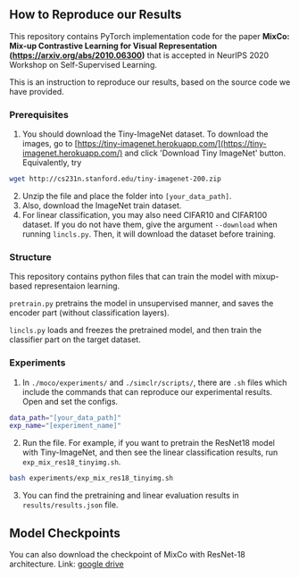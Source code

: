 ## How to Reproduce our Results

This repository contains PyTorch implementation code for the paper **MixCo: Mix-up Contrastive Learning for Visual Representation (https://arxiv.org/abs/2010.06300)** that is accepted in NeurIPS 2020 Workshop on Self-Supervised Learning.

This is an instruction to reproduce our results, based on the source code we have provided.

### Prerequisites

1. You should download the Tiny-ImageNet dataset. To download the images, go to [https://tiny-imagenet.herokuapp.com/](https://tiny-imagenet.herokuapp.com/) and click 'Download Tiny ImageNet' button. Equivalently, try
```sh
wget http://cs231n.stanford.edu/tiny-imagenet-200.zip 
```
2. Unzip the file and place the folder into `[your_data_path]`.
3. Also, download the ImageNet train dataset.
4. For linear classification, you may also need CIFAR10 and CIFAR100 dataset. If you do not have them, give the argument `--download` when running `lincls.py`. Then, it will download the dataset before training.

### Structure
This repository contains python files that can train the model with mixup-based representaion learning.

`pretrain.py` pretrains the model in unsupervised manner, and saves the encoder part (without classification layers). 

`lincls.py` loads and freezes the pretrained model, and then train the classifier part on the target dataset.

### Experiments

1. In `./moco/experiments/` and `./simclr/scripts/`, there are `.sh` files which include the commands that can reproduce our experimental results. Open and set the configs.
```sh
data_path="[your_data_path]"
exp_name="[experiment_name]"
```
2. Run the file. For example, if you want to pretrain the ResNet18 model with Tiny-ImageNet, and then see the linear classification results, run `exp_mix_res18_tinyimg.sh`.
```sh
bash experiments/exp_mix_res18_tinyimg.sh
```
3. You can find the pretraining and linear evaluation results in `results/results.json` file.

## Model Checkpoints
You can also download the checkpoint of MixCo with ResNet-18 architecture. Link: [google drive](https://drive.google.com/file/d/1Dg_SNGBmpyPCRIvrt8EIfQrUEIvtWasW/view?usp=sharing)
